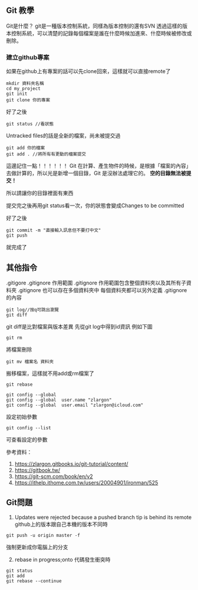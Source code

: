 ## Git 教學

Git是什麼？
git是一種版本控制系統，同樣為版本控制的還有SVN
透過這樣的版本控制系統，可以清楚的記錄每個檔案是誰在什麼時候加進來、什麼時候被修改或刪除。

### 建立github專案
如果在github上有專案的話可以先clone回來，這樣就可以直接remote了
```
mkdir 資料夾名稱
cd my_project
git init
git clone 你的專案
```
好了之後
```
git status //看狀態
```
Untracked files的話是全新的檔案，尚未被提交過

```
git add 你的檔案
git add . //將所有有更動的檔案提交
```
這邊記住一點！！！！！！
Git 在計算、產生物件的時候，是根據「檔案的內容」去做計算的，所以光是新增一個目錄，Git 是沒辦法處理它的。
**空的目錄無法被提交！**

所以請讓你的目錄裡面有東西

提交完之後再用git status看一次，你的狀態會變成Changes to be committed

好了之後
```
git commit -m "直接輸入訊息但不要打中文"
git push
```

就完成了

## 其他指令

.gitigore
.gitignore 作用範圍
.gitignore 作用範圍包含整個資料夾以及其所有子資料夾
.gitignore 也可以存在多個資料夾中
每個資料夾都可以另外定義 .gitignore 的內容

```
git log//按q可跳出瀏覽
git diff

```
git diff是比對檔案與版本差異
先從git log中得到id資訊
例如下圖

```
git rm
```
將檔案刪除

``` 
git mv 檔案名 資料夾
```
搬移檔案，這樣就不用add或rm檔案了
``` 
git rebase
```

```
git config --global
git config --global  user.name "zlargon"
git config --global  user.email "zlargon@icloud.com"
```
設定初始參數
``` 
git config --list
```
可查看設定的參數

參考資料：
1. https://zlargon.gitbooks.io/git-tutorial/content/
2. https://gitbook.tw/
3. https://git-scm.com/book/en/v2
4. https://ithelp.ithome.com.tw/users/20004901/ironman/525

## Git問題
1. Updates were rejected because a pushed branch tip is behind its remote
github上的版本跟自己本機的版本不同時

```
git push -u origin master -f 
```
強制更新成你電腦上的分支

2. rebase in progress;onto 
代碼發生衝突時
```
git status
git add
git rebase --continue
```


